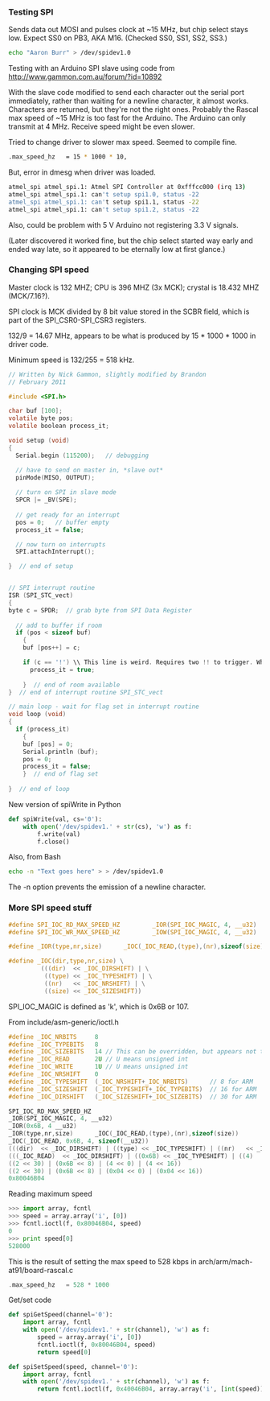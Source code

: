### Testing SPI ###

Sends data out MOSI and pulses clock at ~15 MHz, but chip select stays low. Expect SS0 on PB3, AKA M16. (Checked SS0, SS1, SS2, SS3.)

```bash
echo "Aaron Burr" > /dev/spidev1.0
```

Testing with an Arduino SPI slave using code from http://www.gammon.com.au/forum/?id=10892

With the slave code modified to send each character out the serial port immediately, rather than waiting for a newline character, it almost works. Characters are returned, but they're not the right ones. Probably the Rascal max speed of ~15 MHz is too fast for the Arduino. The Arduino can only transmit at 4 MHz. Receive speed might be even slower.

Tried to change driver to slower max speed. Seemed to compile fine.

```bash
.max_speed_hz   = 15 * 1000 * 10,
```

But, error in dmesg when driver was loaded.

```bash
atmel_spi atmel_spi.1: Atmel SPI Controller at 0xfffcc000 (irq 13)
atmel_spi atmel_spi.1: can't setup spi1.0, status -22
atmel_spi atmel_spi.1: can't setup spi1.1, status -22
atmel_spi atmel_spi.1: can't setup spi1.2, status -22
```

Also, could be problem with 5 V Arduino not registering 3.3 V signals.

(Later discovered it worked fine, but the chip select started way early and ended way late, so it appeared to be eternally low at first glance.)

### Changing SPI speed ###

Master clock is 132 MHZ; CPU is 396 MHZ (3x MCK); crystal is 18.432 MHZ (MCK/7.16?).

SPI clock is MCK divided by 8 bit value stored in the SCBR field, which is part of the SPI_CSR0-SPI_CSR3 registers.

132/9 = 14.67 MHz, appears to be what is produced by 15 * 1000 * 1000 in driver code.

Minimum speed is 132/255 = 518 kHz.

```c
// Written by Nick Gammon, slightly modified by Brandon
// February 2011

#include <SPI.h>

char buf [100];
volatile byte pos;
volatile boolean process_it;

void setup (void)
{
  Serial.begin (115200);   // debugging

  // have to send on master in, *slave out*
  pinMode(MISO, OUTPUT);
  
  // turn on SPI in slave mode
  SPCR |= _BV(SPE);
  
  // get ready for an interrupt 
  pos = 0;   // buffer empty
  process_it = false;

  // now turn on interrupts
  SPI.attachInterrupt();

}  // end of setup


// SPI interrupt routine
ISR (SPI_STC_vect)
{
byte c = SPDR;  // grab byte from SPI Data Register
  
  // add to buffer if room
  if (pos < sizeof buf)
    {
    buf [pos++] = c;

    if (c == '!') \\ This line is weird. Requires two !! to trigger. Whatever.
      process_it = true;
      
    }  // end of room available
}  // end of interrupt routine SPI_STC_vect

// main loop - wait for flag set in interrupt routine
void loop (void)
{
  if (process_it)
    {
    buf [pos] = 0;  
    Serial.println (buf);
    pos = 0;
    process_it = false;
    }  // end of flag set
    
}  // end of loop

```

New version of spiWrite in Python

```python
def spiWrite(val, cs='0'):
    with open('/dev/spidev1.' + str(cs), 'w') as f:
        f.write(val)
        f.close()
```

Also, from Bash

```bash
echo -n "Text goes here" > > /dev/spidev1.0
```

The -n option prevents the emission of a newline character.

### More SPI speed stuff ###

```c
#define SPI_IOC_RD_MAX_SPEED_HZ         _IOR(SPI_IOC_MAGIC, 4, __u32)
#define SPI_IOC_WR_MAX_SPEED_HZ         _IOW(SPI_IOC_MAGIC, 4, __u32)

#define _IOR(type,nr,size)      _IOC(_IOC_READ,(type),(nr),sizeof(size))

#define _IOC(dir,type,nr,size) \
         (((dir)  << _IOC_DIRSHIFT) | \
          ((type) << _IOC_TYPESHIFT) | \
          ((nr)   << _IOC_NRSHIFT) | \
          ((size) << _IOC_SIZESHIFT))
```

SPI_IOC_MAGIC is defined as 'k', which is 0x6B or 107.

From include/asm-generic/ioctl.h
```c
#define _IOC_NRBITS     8
#define _IOC_TYPEBITS   8
#define _IOC_SIZEBITS   14 // This can be overridden, but appears not to be for ARM arch
#define _IOC_READ       2U // U means unsigned int
#define _IOC_WRITE      1U // U means unsigned int
#define _IOC_NRSHIFT    0
#define _IOC_TYPESHIFT  (_IOC_NRSHIFT+_IOC_NRBITS)      // 8 for ARM
#define _IOC_SIZESHIFT  (_IOC_TYPESHIFT+_IOC_TYPEBITS)  // 16 for ARM
#define _IOC_DIRSHIFT   (_IOC_SIZESHIFT+_IOC_SIZEBITS)  // 30 for ARM
```


```c
SPI_IOC_RD_MAX_SPEED_HZ
_IOR(SPI_IOC_MAGIC, 4, __u32)
_IOR(0x6B, 4 __u32)
_IOR(type,nr,size)      _IOC(_IOC_READ,(type),(nr),sizeof(size))
_IOC(_IOC_READ, 0x6B, 4, sizeof(__u32))
(((dir)  << _IOC_DIRSHIFT) | ((type) << _IOC_TYPESHIFT) | ((nr)   << _IOC_NRSHIFT) | ((size) << _IOC_SIZESHIFT))
(((_IOC_READ)  << _IOC_DIRSHIFT) | ((0x6B) << _IOC_TYPESHIFT) | ((4)   << _IOC_NRSHIFT) | ((4) << _IOC_SIZESHIFT))
((2 << 30) | (0x6B << 8) | (4 << 0) | (4 << 16))
((2 << 30) | (0x6B << 8) | (0x04 << 0) | (0x04 << 16))
0x80046B04
```

Reading maximum speed

```python
>>> import array, fcntl
>>> speed = array.array('i', [0])
>>> fcntl.ioctl(f, 0x80046B04, speed)
0
>>> print speed[0]
528000
```

This is the result of setting the max speed to 528 kbps in arch/arm/mach-at91/board-rascal.c
```c
.max_speed_hz   = 528 * 1000
```

Get/set code
```python
def spiGetSpeed(channel='0'):
    import array, fcntl
    with open('/dev/spidev1.' + str(channel), 'w') as f:
        speed = array.array('i', [0])
        fcntl.ioctl(f, 0x80046B04, speed)
        return speed[0]

def spiSetSpeed(speed, channel='0'):
    import array, fcntl
    with open('/dev/spidev1.' + str(channel), 'w') as f:
        return fcntl.ioctl(f, 0x40046B04, array.array('i', [int(speed)]))
```
